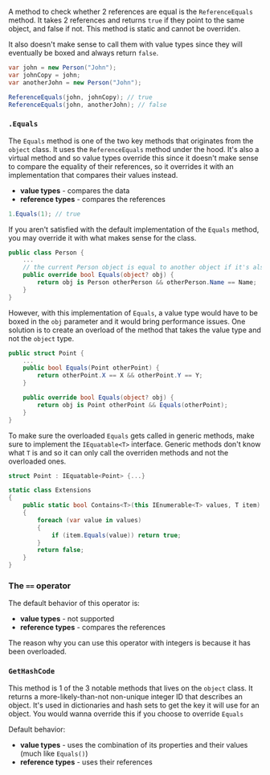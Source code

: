 A method to check whether 2 references are equal is the `ReferenceEquals` method. It takes 2 references and returns `true` if they point to the same object, and false if not. This method is static and cannot be overriden.

It also doesn't make sense to call them with value types since they will eventually be boxed and always return `false`.

```cs
var john = new Person("John");
var johnCopy = john;
var anotherJohn = new Person("John");

ReferenceEquals(john, johnCopy); // true
ReferenceEquals(john, anotherJohn); // false
```

### `.Equals`
The `Equals` method is one of the two key methods that originates from the `object` class. It uses the `ReferenceEquals` method under the hood. It's also a virtual method and so value types override this since it doesn't make sense to compare the equality of their references, so it overrides it with an implementation that compares their values instead.
- **value types** - compares the data
- **reference types** - compares the references

```cs
1.Equals(1); // true
```

If you aren't satisfied with the default implementation of the `Equals` method, you may override it with what makes sense for the class.

```cs
public class Person {
	...
	// the current Person object is equal to another object if it's also a Person object and if it has the same name
	public override bool Equals(object? obj) {
		return obj is Person otherPerson && otherPerson.Name == Name; 
	}
}
```

However, with this implementation of `Equals`, a value type would have to be boxed in the `obj` parameter and it would bring performance issues. One solution is to create an overload of the method that takes the value type and not the `object` type. 

```cs
public struct Point {
	...
	public bool Equals(Point otherPoint) {
		return otherPoint.X == X && otherPoint.Y == Y;
	}

	public override bool Equals(object? obj) {
		return obj is Point otherPoint && Equals(otherPoint);
	}
}
```

To make sure the overloaded `Equals` gets called in generic methods, make sure to implement the `IEquatable<T>` interface. Generic methods don't know what `T` is and so it can only call the overriden methods and not the overloaded ones.

```cs
struct Point : IEquatable<Point> {...}

static class Extensions
{
    public static bool Contains<T>(this IEnumerable<T> values, T item)
    {
        foreach (var value in values)
        {
            if (item.Equals(value)) return true; 
        }
        return false;
    }
}
```

### The `==` operator
The default behavior of this operator is:
- **value types** - not supported
- **reference types** - compares the references

The reason why you can use this operator with integers is because it has been overloaded.

### `GetHashCode`
This method is 1 of the 3 notable methods that lives on the `object` class. It returns a more-likely-than-not non-unique integer ID that describes an object. It's used in dictionaries and hash sets to get the key it will use for an object. You would wanna override this if you choose to override `Equals`

Default behavior:
- **value types** - uses the combination of its properties and their values (much like `Equals()`)
- **reference types** - uses their references